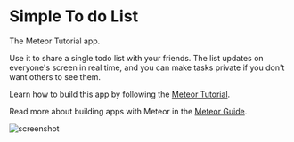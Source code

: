 # Simple To do List

The Meteor Tutorial app.

Use it to share a single todo list with your friends. The list updates on everyone's screen in real time, and you can make tasks private if you don't want others to see them.

Learn how to build this app by following the [Meteor Tutorial](https://www.meteor.com/tutorials/react/creating-an-app).

Read more about building apps with Meteor in the [Meteor Guide](http://guide.meteor.com).

![screenshot](screenshot.png)
